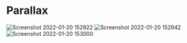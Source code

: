 # Parallax
![Screenshot 2022-01-20 152922](https://user-images.githubusercontent.com/77131275/150400062-ef0b487c-6591-47fa-8b55-85afbe7dd153.jpg)
![Screenshot 2022-01-20 152942](https://user-images.githubusercontent.com/77131275/150400081-8852158c-1de2-45a6-9602-67fcc49b474a.jpg)
![Screenshot 2022-01-20 153000](https://user-images.githubusercontent.com/77131275/150400086-31aae6a6-f060-40c0-85be-ffa33651154a.jpg)
